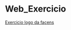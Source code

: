 # Web_Exercicio

[Exercicio logo da facens](https://jonathan147.github.io/Web_Exercicio/exercicios/helo.html)
